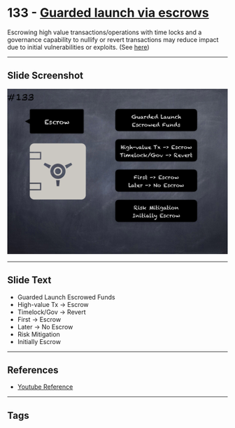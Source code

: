 # 133 - [Guarded launch via escrows](Guarded%20launch%20via%20escrows.md)
Escrowing high value transactions/operations with time locks and a governance capability to nullify or revert transactions may reduce impact due to initial vulnerabilities or exploits. (See [here](https://medium.com/electric-capital/derisking-defi-guarded-launches-2600ce730e0a#:~:text=Guarded%20Launches:%20Protecting%20Users%20with%20Limits&text=A%20new%20contract%20is%20deployed,product%20in%20a%20limited%20scope.))
___
## Slide Screenshot
![0133.png](../../images/5.%20Pitfalls%20and%20Best%20Practices%20201/133.png)
___
## Slide Text
- Guarded Launch Escrowed Funds
- High-value Tx -> Escrow
- Timelock/Gov -> Revert
- First -> Escrow
- Later -> No Escrow
- Risk Mitigation
- Initially Escrow
___
## References
- [Youtube Reference](https://youtu.be/HqHo1jKUnmU?t=998)
___
## Tags